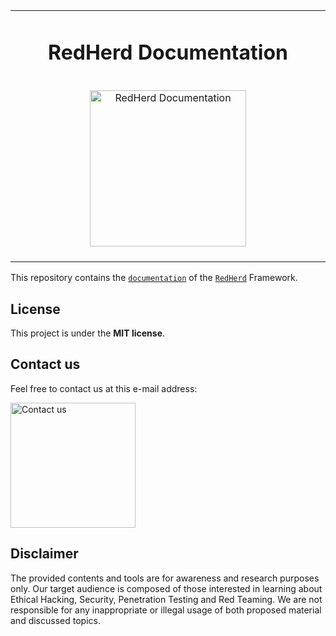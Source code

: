 <table align="center" border="0">
<tr>
<td align="center" width="9999">

# RedHerd Documentation

<br>
<img src="https://redherd.readthedocs.io/en/latest/images/logo.png" align="center" width="250px" alt="RedHerd Documentation">
<br><br>

</td>
</tr>
</table>

This repository contains the [`documentation`](https://redherd.readthedocs.io/) of the [`RedHerd`](https://github.com/redherd-project/redherd-framework) Framework.


## License

This project is under the **MIT license**.


## Contact us

Feel free to contact us at this e-mail address:

<img src="https://redherd.readthedocs.io/en/dev/references/credits/contactus.png"  width="200px;" alt="Contact us">


## Disclaimer

The provided contents and tools are for awareness and research purposes only. Our target audience is composed of those interested in learning about Ethical Hacking, Security, Penetration Testing and Red Teaming. We are not responsible for any inappropriate or illegal usage of both proposed material and discussed topics.
